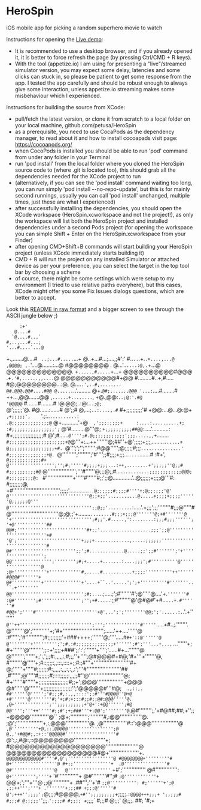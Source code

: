 # HeroSpin
iOS mobile app for picking a random superhero movie to watch

Instructions for opening the [Live demo](http://petusa.github.io/herospin.html):

- It is recommended to use a desktop browser, and if you already opened it, it is better to force refresh the page (by pressing Ctrl/CMD + R keys).
- With the tool (appetize.io) I am using for presenting a "live"/streamed simulator version, you may expect some delay, latencies and some clicks can stuck in, so please be patient to get some response from the app. I tested the app carefully and should be robust enough to always give some interaction, unless appetize.io streaming makes some misbehaviour which I experienced. 

Instructions for building the source from XCode:

- pull/fetch the latest version, or clone it from scratch to a local folder on your local machine, github.com/petusa/HeroSpin
- as a prerequisite, you need to use CocaPods as the dependency manager, to read about it and how to install cocoapads visit page: https://cocoapods.org/ 
- when CocoPods is installed you should be able to run 'pod' command from under any folder in your Terminal
- run 'pod install' from the local folder where you cloned the HeroSpin source code to (where .git is located too), this should grab all the dependencies needed for the XCode project to run
- (alternatively, if you can see the 'pod install' command waiting too long, you can run simply 'pod install --no-repo-update', but this is for mainly second runnings, usually you can call 'pod install' unchanged, multiple times, just these are what I experienced)
- after successfully installing the dependencies, you should open the XCode workspace (HeroSpin.xcworkspace and not the project!), as only the workspace will list both the HeroSpin project and installed dependencies under a second Pods project (for opening the workspace you can simple Shift + Enter on the HeroSpin.xcworkspace from your Finder)
- after opening CMD+Shift+B commands will start building your HeroSpin project (unless XCode immediately starts building it)
- CMD + R will run the project on any installed Simulator or attached device as per your preference, you can select the target in the top tool bar by choosing a scheme
- of course, there might be some settings which were setup to my environment (I tried to use relative paths everyhere), but this cases, XCode might offer you some Fix Issues dialogs questions, which are better to accept.


Look this [README in raw format](http://github.com/petusa/HeroSpin/raw/master/README.md) and a bigger screen to see through the ASCII jungle below ;) 

         :+'
       @....#
      `@....#...`
    #,..,...#...;
    '...#....`...@
   +.,.......@....# `
   ..;...#.....`...+
   @..+...#...;....,;#':'
   #..`..`.+.`.+....,...@                      ,@@@@;
    ,.`'....@.......:...@                     #@@@@@@@@  .
    @...'`.....:@,.`+...@                     @@@@@@@@@@@@@.
     +`.....,#.....`+...+                     @@@@@@@@@@#@@@
     .+`.'#,......,,....`@                    @@@@@@@@@@@#+@@
      #.........#..+,#.....                  #@;@@@@@@@@...:@,
      @....`.',..#,........                  @#.@@@.@@#....#@@
      @....,.`..'.........                   @+.`@#;.......@@@
      '...:`....#........#                   ++...,@@.......@@
       ,`......+........`,                   +@.,@@:`..;@:'.#@                                     '@@@@@`
       #.......#........#                    :@.@@;..:@:..`.;@;                                 `@';;;;;;'@.
        #@......:......#         @';;#        @,...;`..:....,.#`                               #+;;;;;;;;;;'#
          +@@:...@...@:@+`     ,+;;;;;',     `'.;:..`..........:                             .@;;;;;;;;;;;;;;@`
          @+...........'+@`   ,';;;;;;;;+     :....:..........+;                            :#;;;;;;;;;;;;;;;;'; `
          @'#.........@'''@; `+;;;;;;;;;;##@@:`....'...........:                           #+;;;;;;;;;;;;;;;;;;;#
          @';#......`@'''';#.@;;;;;;;;;;;;';;;.....,,+`........`                          #;;;;;;;;;;;;;;;;;;;;;+@
         `@'''+:...++'''''''@;##''+@';;;;;+;;;,........`......+                          @;;;;;;;;;;;;;;;;;+#.
         `@''';';'';''''''';#@@''''';@;;;;;#;;;`...............'                        #;;;;;;;;;;;;;;+@.
         `@''''''''';'''''''';'#'''';;#;;;;+;;;...`....`.......# :#+',    `            @;;;;;;;;;;;;#+
          @''''''''''''''''';'';#;'''''#;;;;+;;;...:++,........+';;;;;''@;;#          #;;;;;;;;;;#@`
          @'''''''''''''''''';'''#''''''@;;;@;;#......`.........;;;;;;;;;;;;@@@;     #;;;;;;;;;@: `
          #'''''''''''''''''+'''''#''''''#;;';;@.............'..@;;;;;;+;;;;@'''#:  #;;;;;;;;@,
          +#'''''''''''''''''''''''''''''';;;;;'.............`..@;;;;;;#;;;;#''''+;@;;;;;;'@'
           @''''''''''''''''''''''''''''''@;;+;;'...........@.....+;;;;+;;;;''''''@;;;;;;@'''
           @''''''''''''''''''''''''''''''';;@;;'.........`:.....'.+;;;';;;''''''''#;;;@'''''#
            @''''''''''''''''''''''''''''''@;@;;'+........`........#;;;+;;;@'''''''@;+#'''''''@
            '+'''''''''''''''''''''''''''''';#;;'.#.....,':........:;;;#;;;'''''';'+@''''''''''''##`
             `@@#;''''''''''''''''''''''''''#+;;'...................;;;';;@''''''''''''''''''''''''+#
                '@';''''''''''''''''''''''''+;;;+.............,.....;;;;;;'''''''''''''''''''''''''''#
                  @#'''''''''''''''''''''''';;';#.............@.....;;';;#''''''';'+'''''''''''''''''';
                   @@''''''''''''''';'''''''';#;+.....+.......:....;;;';#''''''''''@''''''''''''''''''@
                    ;@+''''''''''''+''''''''''''#,.....#...........+;;;;''''''''''++''''''#@@@#'''''''+`
                     `@#'''''''''''+''''''''''''''+'....+``..'.....';';+''''''''''#'''''''..``.+''''''''
                       @@''''''''''''''''''''''''''';#;...`..;.....;';#'''''''#';@'''''@....'+.`'''''''#
                        :@#'''''''';#''''''''''''''';'';+#..`.....:;;#''''''''@'@#@#'+#....`..+.#''''''#
                          #@@+';''''#'''''''''''''''''''''''+@',..';';''''''''@@;';'......:.`.'.+'''''''
                           `@''++''''''''''''''''''''''''''';''';'''''''''''''#'''''`.....+#..;.'''''''.
                            @''''''''@';'''''''''''+;'#+'''''''''''''''''''''''''';......'++....''''''@
                            :#''''';'#''''''''''';#;;;;;;;;;'+###++++;'''''''@;''''.....#`#+'::@''''''@
                             @''''''''+''''''''';';#,:#;;;;;;;;;;;;;;+'''''';#';'''...+,..,.`..''''''+;
                             #+'''''''@''''''''';;::+';;;;+###';;':';'''''''+'''';'......#+...'''''''@
                              @'''''''';''''''+;':,';;;#:,,,,,:,#;;;''+'''';@#@@@#+#@;'#+'''+'''''''@,
                              #''''''''@'''''+;#::;;;;:,,:::,::::+;;#:;#'''+'''''''''''''''''''''''#+
                               @;''''''+'''''#;;;;;;;#:,,,,,:,,,:,:,,:';'''#''''''''''''''''''''''##
                               ,#'''''';@'''''#;;;;;;;#;::::;;;;;:,,,;;#''@''''''''''''''''''''''@;
                                #+''''''#''''''+;;;;;;;;;;;;;;;;;;;#;;+';@@@'''''''''''''''''+@@@
                                 @#''''''@'''''''+;;;;;;;;;;;;;;;;;;'';'@@@@@#'''#@;`   .,::,.
                                  ##''''''@''''';'#;;;#,:,,,::::';;#'''#@@@@''@+@
                                   +#''''''@''''''''#;'+;#;+:::#;;#;;@#:@@@'''''@.
                                    ,@+''''''''''''';'';;;;;;;;;;+'@+':+@@'''''';#@
                                      @@'''';'''++'''''#;;#';+;###'''+:@@';''''''''@
                                      `,@#'''''''';;'+#@##;##;+'';;+@@@@''''''''''''@``
                                         ;@+;''''''''''';'''''''''#,:@@''''''''''''''@.
                                           ;@';'''''''''''''''''+,:,@@@'''''''''''''''@.
                                             ,@'''''''''''''''#::':@@@'''''''''''''''''@`
                                               ,@''''''''''+@,::,@@@@@''''''''''''''''';@
                                                @,,'+#@@#;,:+::'@@@@@#'''''''''''''''''''#`
                                                 @':,:,#@:,::@@@@@@@@''''''''''''''''''''+;
                                                 #@@@@@@@@@@@@@@@@@@@'''''''''''''''''''''@
                                                  @@@@@@@@@@@@@@@@@@#@+'''''''''''''''''''+.
                                                  `@@@@@@@@@@@@@#''''#,@';'''''''''''''''''@
                                                   #@@@@@@@@+'''''''''# @+'''''''''''''''''@
                                                    #+;;''''''''''''''+  ,@''''''''''''''''#
                                                     @#''''''''''''''''@   @''''''''''''''''`
                                                      +#';'''''''''''''''   @#'''''''''''''':
                                                       `@+''''''''';''''+`   '#'''''''''''''+
                                                          @#'''''''''#'';#   `;@''''''''''''+
                                                            `@@+;';'''+'''@   ;;@'''''''''''+
                                                                .##''';''+'#  `;;@'''''''''':
                                                                 #;''''''+';@  ,;;++''';'''+
                                                                 .'''''''+;;;## +;;;@''''''#
                                                                  @';+++'';;;;';`@;;;;#@@@@,`
                                                                   +#'';;;;;;;;; `+;;;;;.`
                                                                     :@@@@+++;;;+ ';;;;;#
                                                                             #;;;# @;;;;;'
                                                                             `';;;.`';;;;#
                                                                              #;;;; `+;;;;`
                                                                               #;;;#  @;;;'
                                                                                @;;;.   ##;
                                                                                 '#;+
